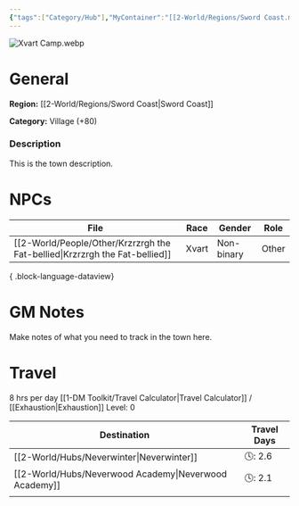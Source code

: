```yaml
---
{"tags":["Category/Hub"],"MyContainer":"[[2-World/Regions/Sword Coast.md|Sword Coast]]","MyCategory":"Village +80","obsidianUIMode":"preview","image":"Xvart Camp.webp","dg-publish":true,"dg-path":"World/Hubs/Xvart Village.md","permalink":"/world/hubs/xvart-village/","dgPassFrontmatter":true,"updated":"2025-09-29T16:02:56.000+01:00"}
---
```



![Xvart Camp.webp](/img/user/z_Assets/Maps/Xvart%20Camp.webp)
# General

**Region:** [[2-World/Regions/Sword Coast\|Sword Coast]]

**Category:** Village (+80)

### Description
This is the town description. 

# NPCs


| File                                                                           | Race  | Gender     | Role  |
| ------------------------------------------------------------------------------ | ----- | ---------- | ----- |
| [[2-World/People/Other/Krzrzrgh the Fat-bellied\|Krzrzrgh the Fat-bellied]] | Xvart | Non-binary | Other |

{ .block-language-dataview}

# GM Notes

Make notes of what you need to track in the town here. 

# Travel



8 hrs per day
[[1-DM Toolkit/Travel Calculator\|Travel Calculator]]  / [[Exhaustion\|Exhaustion]] Level: 0

| Destination           | Travel Days |
| --------------------- | ----------- |
| [[2-World/Hubs/Neverwinter\|Neverwinter]]       | 🕓: 2.6     |
| [[2-World/Hubs/Neverwood Academy\|Neverwood Academy]] | 🕓: 2.1     |
|                       |             |
